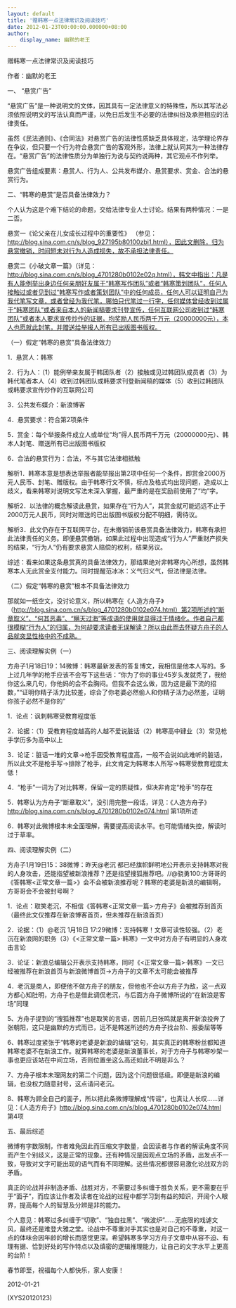 ```yaml
---
layout: default
title: '赠韩寒一点法律常识及阅读技巧'
date: 2012-01-23T00:00:00.000000+08:00
author:
    display_name: 幽默的老王
---
```


赠韩寒一点法律常识及阅读技巧

作者：幽默的老王

一、 “悬赏广告”

“悬赏广告”是一种说明文的文体，因其具有一定法律意义的特殊性，所以其写法必须依照说明文的写法认真而严谨，以免日后发生不必要的法律纠纷及承担相应的法律责任。

虽然《民法通则》、《合同法》对悬赏广告的法律性质缺乏具体规定，法学理论界存在争议，但只要一个行为符合悬赏广告的客观外形，法律上就认同其为一种法律存在。“悬赏广告”的法律性质分为单独行为说与契约说两种，其它观点不作列举。

悬赏广告组成要素：悬赏人、行为人、公共发布媒介、悬赏要求、赏金、合法的悬赏行为。

二、“韩寒的悬赏”是否具备法律效力？

个人认为这是个难下结论的命题，交给法律专业人士讨论。结果有两种情况：一是二否。

悬赏一《论父亲在儿女成长过程中的重要性》 （参见：http://blog.sina.com.cn/s/blog_927195b80100zbi1.html），因此文删除，归为悬赏撤销，时间短未对行为人造成损失，故不承担法律责任。

悬赏二《小破文章一篇》（详见：http://blog.sina.com.cn/s/blog_4701280b0102e02q.html），韩文中指出：凡是有人能例举出身边任何亲朋好友属于“韩寒写作团队”或者“韩寒策划团队”，任何人接触过或者见到过“韩寒写作或者策划团队”中的任何成员，任何人可以证明自己为我代笔写文章，或者曾经为我代笔，哪怕只代笔过一行字，任何媒体曾经收到过属于“韩寒团队”或者来自本人的新闻稿要求刊登宣传，任何互联网公司收到过“韩寒团队”或者本人要求宣传炒作的证据，均奖励人民币两千万元（20000000元），本人也愿就此封笔，并赠送给举报人所有已出版图书版权。

（一）假定“韩寒的悬赏”具备法律效力

1．悬赏人：韩寒

2．行为人：（1）能例举亲友属于韩团队者（2）接触或见过韩团队成员者（3）为韩代笔者本人（4）收到过韩团队或韩要求刊登新闻稿的媒体（5）收到过韩团队或韩要求宣传炒作的互联网公司

3．公共发布媒介：新浪博客

4．悬赏要求：符合第2项条件

5．赏金：每个举报条件成立人或单位“均”得人民币两千万元（20000000元）、韩本人封笔、赠送所有已出版图书版权

6．合法的悬赏行为：合法，不与其它法律相抵触

解析1．韩寒本意是想表达举报者能举报出第2项中任何一个条件，即赏金2000万元人民币、封笔、赠版权。由于韩寒行文不慎，标点及格式均出现问题，造成以上歧义，看来韩寒对说明文写法未深入掌握，最严重的是在奖励前使用了“均”字。

解析2．以法律的概念解读此悬赏，如果存在“行为人”，其赏金就可能远远不止于2000万元人民币，同时对赠送的已出版图书版权分配不明细，需待议。

解析3．此文仍存在于互联网平台，在未撤销前该悬赏具备法律效力，韩寒有承担此法律责任的义务。即便悬赏撤销，如果此过程中出现造成“行为人”严重财产损失的结果，“行为人”仍有要求悬赏人赔偿的权利，结果另议。

综述：看来如果这条悬赏真的具备法律效力，那结果绝对非韩寒内心所想，虽然韩寒本人无此赏金支付能力。同时提醒范冰冰：义气归义气，但法律是法律。

（二）假定“韩寒的悬赏”根本不具备法律效力

那就如一纸空文，没讨论意义，所以韩寒在《人造方舟子》（http://blog.sina.com.cn/s/blog_4701280b0102e074.html）第2项所述的“断章取义”、“何其恶毒”、“瞒天过海”等成语的使用就显得过于情绪化。作者自己都很模糊“行为人”的归属，为何却要求读者无误解读？所以由此而去怀疑方舟子的人品就突显性格中的不成熟。

三、阅读理解实例（一）

方舟子1月18日19：14微博：韩寒最新发表的答复博文，我相信是他本人写的。多上过几年学的枪手应该不会写下这些话：“你为了你的事业45岁头发就秃了，我给你这么来几句，你他妈的会不会胸闷。但我不会这么做，因为这是最下流的招数，”“证明你精子活力比较差，综合了你老婆必然偷人和你精子活力必然差，证明你孩子必然不是你的”

1．论点：讽刺韩寒受教育程度低

2．论据：（1）受教育程度越高的人越不爱说脏话（2）韩寒高中肄业（3）常见枪手学历多为高中以上

3．论证：脏话一堆的文章→枪手因受教育程度高，一般不会说如此难听的脏话，所以此文不是枪手写→排除了枪手，此文肯定为韩寒本人所写→韩寒受教育程度太低！

4．“枪手”一词为了对比韩寒，保留一定的质疑性，但决非肯定“枪手”的存在

5．韩寒认为方舟子“断章取义”，没引用完整一段话，详见：《人造方舟子》http://blog.sina.com.cn/s/blog_4701280b0102e074.html   第1项所述

6．韩寒对此微博根本未全面理解，需要提高阅读水平。也可能情绪失控，解读时过于草率。

四、阅读理解实例（二）

方舟子1月19日15：38微博：昨天@老沉 都已经旗帜鲜明地公开表示支持韩寒对我的人身攻击，还能指望被新浪推荐？还是指望搜狐推荐吧。//@骁勇100:方哥哥的《答韩寒<正常文章一篇>》会不会被新浪推荐呢？韩寒的老婆是新浪的编辑啊，方哥哥会不会被封号啊？

1．论点：取笑老沉，不相信《答韩寒<正常文章一篇>·方舟子》会被推荐到首页（最终此文仅推荐在新浪博客首页，但未推荐在新浪首页）

2．论据：（1）@老沉 1月18日 17:29微博：支持韩寒！文章可读性较强。（2）老沉在新浪网的职务（3）《<正常文章一篇>·韩寒》一文中对方舟子有明显的人身攻击言论

3．论证：新浪总编辑公开表示支持韩寒，同时《<正常文章一篇>·韩寒》一文已经被推荐在新浪首页与新浪微博首页→方舟子的文章不太可能会被推荐

4．老沉是商人，即便他不做方舟子的朋友，但他也不会以方舟子为敌，这一点双方都心知肚明，方舟子也是借此调侃老沉，与后面方舟子微博所说的“在新浪是客场”同理

5、方舟子提到的“搜狐推荐”也是取笑的言语，因前几日张鸣就是离开新浪投奔了张朝阳，这只是幽默的方式而已，远不是韩迷所述的方舟子找台阶、报委屈等等

6、韩寒过度紧张于“韩寒的老婆是新浪的编辑”这句，其实真正的韩寒粉丝都知道韩寒老婆不在新浪工作。就算韩寒的老婆是新浪董事长，对于方舟子与韩寒吵架一事也更应该站在中间立场，否则位置坐这么高还如此不明是非么？

7、方舟子根本未理网友的第二个问题，因为这个问题很低级。即便是新浪的编辑，也没权力随意封号，这点请问老沉。

8、韩寒为顾全自己的面子，所以把此条微博理解成“传谣”，也真让人长叹……详见：《人造方舟子》http://blog.sina.com.cn/s/blog_4701280b0102e074.html   第4项

五、最后综述

微博有字数限制，作者难免因此而压缩文字数量，会因读者与作者的解读角度不同而产生个别歧义，这是正常的现象。还有种情况是因观点立场的矛盾，出发点不一致，导致对文字可能出现的语气而有不同理解。这些情况都很容易激化论战双方的矛盾。

真正的论战并非制造矛盾、战胜对方，不需要过多纠缠于胜负关系，更不需要在乎于“面子”，而应该让作者及读者在论战的过程中都学习到有益的知识，开阔个人眼界，提高每个人的智慧及分辨是非的能力。

个人意见：韩寒过多纠缠于“切歌”、“独自拉黑”、“微波炉”……无底限的戏谑文风，最终还是难登大雅之堂。论战中不尊重对手其实也是对自己的不尊重，对这一点的体味会因年龄的增长而感觉更深。希望韩寒多学习方舟子文章中从容不迫、有理有据、恰到好处的写作特点以及缜密的逻辑推理能力，让自己的文字水平上更高的台阶！

春节即至，祝福每个人都快乐，家人安康！

2012-01-21

(XYS20120123)

